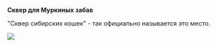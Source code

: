 **Сквер для Муркиных забав**

"Сквер сибирских кошек" - так официально называется это место.

![](http://www.etovidel.net/appended_files/big/4ca5e6d5a091b.jpg)
